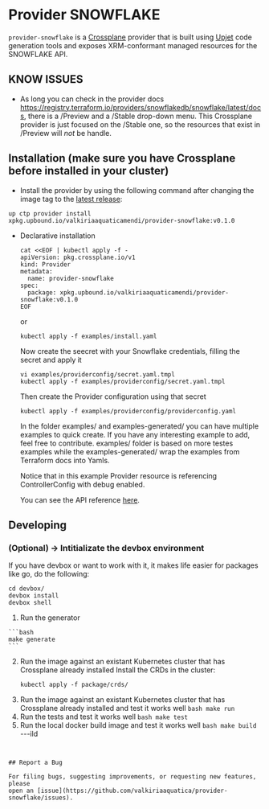 # Provider SNOWFLAKE

`provider-snowflake` is a [Crossplane](https://crossplane.io/) provider that
is built using [Upjet](https://github.com/crossplane/upjet) code
generation tools and exposes XRM-conformant managed resources for the
SNOWFLAKE API.

## KNOW ISSUES
- As long you can check in the provider docs https://registry.terraform.io/providers/snowflakedb/snowflake/latest/docs, there is a /Preview and a /Stable drop-down menu. This Crossplane provider is just focused on the /Stable one, so the resources that exist in /Preview will *not* be handle.

## Installation (make sure you have Crossplane before installed in your cluster)

- Install the provider by using the following command after changing the image tag
to the [latest release](https://marketplace.upbound.io/providers/valkiriaaquatica/provider-snowflake):
```
up ctp provider install xpkg.upbound.io/valkiriaaquaticamendi/provider-snowflake:v0.1.0
```

- Declarative installation 
  ```
  cat <<EOF | kubectl apply -f -
  apiVersion: pkg.crossplane.io/v1
  kind: Provider
  metadata:
    name: provider-snowflake
  spec:
    package: xpkg.upbound.io/valkiriaaquaticamendi/provider-snowflake:v0.1.0
  EOF
  ```
  or
  ```
  kubectl apply -f examples/install.yaml
  ```
  Now create the seecret with your Snowflake credentials, filling the secret and apply it
  ```
  vi examples/providerconfig/secret.yaml.tmpl
  kubectl apply -f examples/providerconfig/secret.yaml.tmpl
  ```
  Then create the Provider configuration using that secret
  ```
  kubectl apply -f examples/providerconfig/providerconfig.yaml
  ```
  In the folder examples/ and examples-generated/ you can have multiple examples to quick create. If you have any interesting example to add, feel free to contribute. examples/ folder is based on more testes examples while the examples-generated/ wrap the examples from Terraform docs  into Yamls.

  Notice that in this example Provider resource is referencing ControllerConfig with debug enabled.

  You can see the API reference [here](https://doc.crds.dev/github.com/valkiriaaquatica/provider-snowflake).

## Developing

### (Optional) -> Intitializate the devbox environment
  If you have devbox or want to work with it, it makes life easier for packages like go, do the following:
  ```console
  cd devbox/
  devbox install
  devbox shell
  ```

  1. Run the generator

    ```bash
    make generate
    ```
  2. Run the image  against an existant Kubernetes cluster that has Crossplane already installed
    Install the CRDs in the cluster:
      ```
      kubectl apply -f package/crds/
      ```
  3. Run the image  against an existant Kubernetes cluster that has Crossplane already installed
      and test it works well
    ```bash
    make run
    ```
  4. Run the tests
      and test it works well
    ```bash
    make test
    ```
  4. Run the local docker build image
      and test it works well
    ```bash
    make build
    ```
  ---ild
  ```


## Report a Bug

For filing bugs, suggesting improvements, or requesting new features, please
open an [issue](https://github.com/valkiriaaquatica/provider-snowflake/issues).

